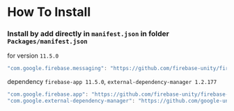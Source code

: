 # How To Install

### Install by add directly in `manifest.json` in folder `Packages/manifest.json`


for version `11.5.0`
```csharp
"com.google.firebase.messaging": "https://github.com/firebase-unity/firebase-messaging.git#11.5.0",
```


dependency `firebase-app 11.5.0`, `external-dependency-manager 1.2.177`
```csharp
"com.google.firebase.app": "https://github.com/firebase-unity/firebase-app.git#11.5.0",
"com.google.external-dependency-manager": "https://github.com/google-unity/external-dependency-manager.git#1.2.177",
```